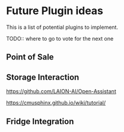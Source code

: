 # Future Plugin ideas

This is a list of potential plugins to implement.

TODO:: where to go to vote for the next one

## Point of Sale

## Storage Interaction

https://github.com/LAION-AI/Open-Assistant

https://cmusphinx.github.io/wiki/tutorial/

## Fridge Integration



